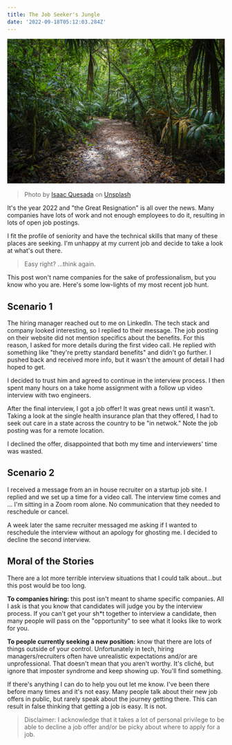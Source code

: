```yaml
---
title: The Job Seeker's Jungle
date: '2022-09-18T05:12:03.284Z'
---
```


![Jungle](./jungle.jpg)

> Photo by <a href="https://unsplash.com/@isaacquesada?utm_source=unsplash&utm_medium=referral&utm_content=creditCopyText">Isaac Quesada</a> on <a href="https://unsplash.com/s/photos/jungle?utm_source=unsplash&utm_medium=referral&utm_content=creditCopyText">Unsplash</a>

It's the year 2022 and "the Great Resignation" is all over the news. Many companies have lots of work and not enough employees to do it, resulting in lots of open job postings.

I fit the profile of seniority and have the technical skills that many of these places are seeking. I'm unhappy at my current job and decide to take a look at what's out there.

> Easy right? ...think again.

This post won't name companies for the sake of professionalism, but you know who you are. Here's some low-lights of my most recent job hunt.

## Scenario 1

The hiring manager reached out to me on LinkedIn. The tech stack and company looked interesting, so I replied to their message. The job posting on their website did not mention specifics about the benefits. For this reason, I asked for more details during the first video call. He replied with something like "they're pretty standard benefits" and didn't go further. I pushed back and received more info, but it wasn't the amount of detail I had hoped to get.

I decided to trust him and agreed to continue in the interview process. I then spent many hours on a take home assignment with a follow up video interview with two engineers.

After the final interview, I got a job offer! It was great news until it wasn't. Taking a look at the single health insurance plan that they offered, I had to seek out care in a state across the country to be "in netwok." Note the job posting was for a remote location.

I declined the offer, disappointed that both my time and interviewers' time was wasted.

## Scenario 2

I received a message from an in house recruiter on a startup job site. I replied and we set up a time for a video call. The interview time comes and ... I'm sitting in a Zoom room alone. No communication that they needed to reschedule or cancel.

A week later the same recruiter messaged me asking if I wanted to reschedule the interview without an apology for ghosting me. I decided to decline the second interview.

## Moral of the Stories

There are a lot more terrible interview situations that I could talk about...but this post would be too long.

**To companies hiring:** this post isn't meant to shame specific companies. All I ask is that you know that candidates will judge you by the interview process. If you can't get your sh\*t together to interview a candidate, then many people will pass on the "opportunity" to see what it looks like to work for you.

**To people currently seeking a new position:** know that there are lots of things outside of your control. Unfortunately in tech, hiring managers/recruiters often have unrealistic expectations and/or are unprofessional. That doesn't mean that you aren't worthy. It's cliché, but ignore that imposter syndrome and keep showing up. You'll find something.

If there's anything I can do to help you out let me know. I've been there before many times and it's not easy. Many people talk about their new job offers in public, but rarely speak about the journey getting there. This can result in false thinking that getting a job is easy. It is not.

> Disclaimer: I acknowledge that it takes a lot of personal privilege to be able to decline a job offer and/or be picky about where to apply for a job.
